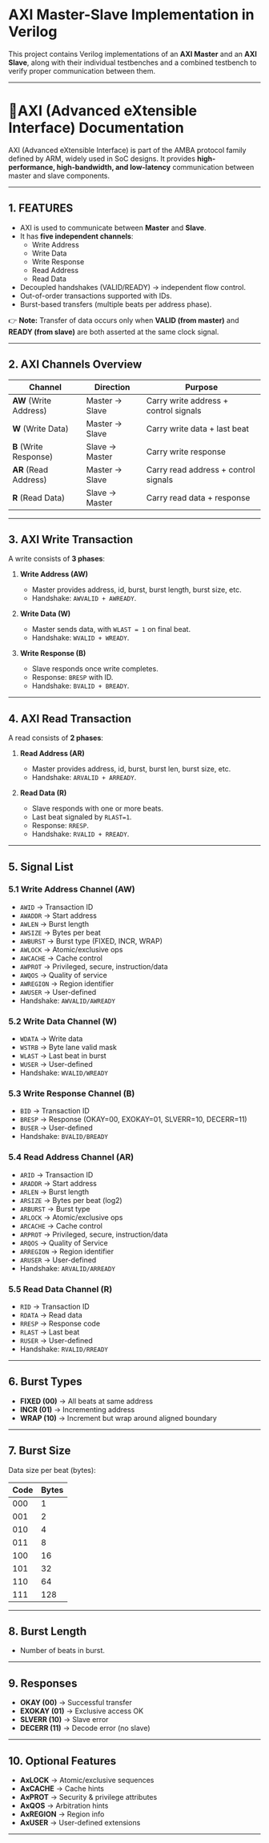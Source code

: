 # AXI Master-Slave Implementation in Verilog

This project contains Verilog implementations of an **AXI Master** and an **AXI Slave**, along with their individual testbenches and a combined testbench to verify proper communication between them.

---

# 📂AXI (Advanced eXtensible Interface) Documentation




AXI (Advanced eXtensible Interface) is part of the AMBA protocol family defined by ARM, widely used in SoC designs. It provides **high-performance, high-bandwidth, and low-latency** communication between master and slave components.

---

## 1. FEATURES
- AXI is used to communicate between **Master** and **Slave**.
- It has **five independent channels**:
  - Write Address
  - Write Data
  - Write Response
  - Read Address
  - Read Data
- Decoupled handshakes (VALID/READY) → independent flow control.
- Out-of-order transactions supported with IDs.
- Burst-based transfers (multiple beats per address phase).

👉 **Note:** Transfer of data occurs only when **VALID (from master)** and **READY (from slave)** are both asserted at the same clock signal.

---

## 2. AXI Channels Overview

| Channel | Direction | Purpose |
|---------|-----------|---------|
| **AW** (Write Address) | Master → Slave | Carry write address + control signals |
| **W** (Write Data) | Master → Slave | Carry write data + last beat |
| **B** (Write Response) | Slave → Master | Carry write response |
| **AR** (Read Address) | Master → Slave | Carry read address + control signals |
| **R** (Read Data) | Slave → Master | Carry read data + response |

---

## 3. AXI Write Transaction

A write consists of **3 phases**:

1. **Write Address (AW)**
   - Master provides address, id, burst, burst length, burst size, etc.
   - Handshake: `AWVALID + AWREADY`.

2. **Write Data (W)**
   - Master sends data, with `WLAST = 1` on final beat.
   - Handshake: `WVALID + WREADY`.

3. **Write Response (B)**
   - Slave responds once write completes.
   - Response: `BRESP` with ID.
   - Handshake: `BVALID + BREADY`.

---

## 4. AXI Read Transaction

A read consists of **2 phases**:

1. **Read Address (AR)**
   - Master provides address, id, burst, burst len, burst size, etc.
   - Handshake: `ARVALID + ARREADY`.

2. **Read Data (R)**
   - Slave responds with one or more beats.
   - Last beat signaled by `RLAST=1`.
   - Response: `RRESP`.
   - Handshake: `RVALID + RREADY`.

---

## 5. Signal List

### 5.1 Write Address Channel (AW)
- `AWID` → Transaction ID  
- `AWADDR` → Start address  
- `AWLEN` → Burst length  
- `AWSIZE` → Bytes per beat  
- `AWBURST` → Burst type (FIXED, INCR, WRAP)  
- `AWLOCK` → Atomic/exclusive ops  
- `AWCACHE` → Cache control  
- `AWPROT` → Privileged, secure, instruction/data  
- `AWQOS` → Quality of service  
- `AWREGION` → Region identifier  
- `AWUSER` → User-defined  
- Handshake: `AWVALID/AWREADY`  

### 5.2 Write Data Channel (W)
- `WDATA` → Write data  
- `WSTRB` → Byte lane valid mask  
- `WLAST` → Last beat in burst  
- `WUSER` → User-defined  
- Handshake: `WVALID/WREADY`  

### 5.3 Write Response Channel (B)
- `BID` → Transaction ID  
- `BRESP` → Response (OKAY=00, EXOKAY=01, SLVERR=10, DECERR=11)  
- `BUSER` → User-defined  
- Handshake: `BVALID/BREADY`  

### 5.4 Read Address Channel (AR)
- `ARID` → Transaction ID  
- `ARADDR` → Start address  
- `ARLEN` → Burst length  
- `ARSIZE` → Bytes per beat (log2)  
- `ARBURST` → Burst type  
- `ARLOCK` → Atomic/exclusive ops  
- `ARCACHE` → Cache control  
- `ARPROT` → Privileged, secure, instruction/data  
- `ARQOS` → Quality of Service  
- `ARREGION` → Region identifier  
- `ARUSER` → User-defined  
- Handshake: `ARVALID/ARREADY`  

### 5.5 Read Data Channel (R)
- `RID` → Transaction ID  
- `RDATA` → Read data  
- `RRESP` → Response code  
- `RLAST` → Last beat  
- `RUSER` → User-defined  
- Handshake: `RVALID/RREADY`  

---

## 6. Burst Types
- **FIXED (00)** → All beats at same address  
- **INCR (01)** → Incrementing address  
- **WRAP (10)** → Increment but wrap around aligned boundary  

---

## 7. Burst Size
Data size per beat (bytes):

| Code | Bytes |
|------|-------|
| 000  | 1     |
| 001  | 2     |
| 010  | 4     |
| 011  | 8     |
| 100  | 16    |
| 101  | 32    |
| 110  | 64    |
| 111  | 128   |

---

## 8. Burst Length
- Number of beats in burst.  

---

## 9. Responses
- **OKAY (00)** → Successful transfer  
- **EXOKAY (01)** → Exclusive access OK  
- **SLVERR (10)** → Slave error  
- **DECERR (11)** → Decode error (no slave)  

---

## 10. Optional Features
- **AxLOCK** → Atomic/exclusive sequences  
- **AxCACHE** → Cache hints  
- **AxPROT** → Security & privilege attributes  
- **AxQOS** → Arbitration hints  
- **AxREGION** → Region info  
- **AxUSER** → User-defined extensions  

---
